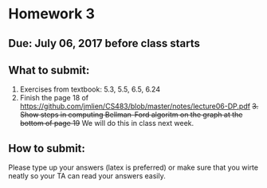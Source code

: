# Homework 3

## Due: July 06, 2017 before class starts

## What to submit:
1. Exercises from textbook: 5.3, 5.5, 6.5, 6.24
2. Finish the page 18 of https://github.com/jmlien/CS483/blob/master/notes/lecture06-DP.pdf
~~3. Show steps in computing Bellman-Ford algoritm on the graph at the bottom of page 19~~ We will do this in class next week.

## How to submit:
Please type up your answers (latex is preferred) or make sure that you wirte neatly so your TA can read your answers easily.
